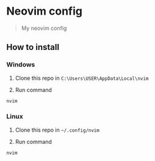 # Neovim config
> My neovim config

## How to install

### Windows
1. Clone this repo in <code>C:\Users\USER\AppData\Local\nvim</code>

2. Run command
```bash
nvim
```

### Linux
1. Clone this repo in <code>~/.config/nvim</code>

2. Run command
```bash
nvim
```
